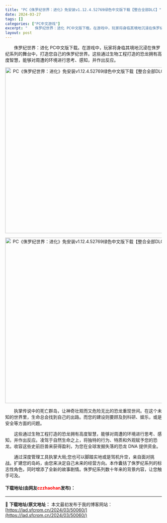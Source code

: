 ```yaml
---
title: "PC《侏罗纪世界：进化》免安装v1.12.4.52769绿色中文版下载【整合全部DLC】"
date: 2024-03-27
tags: []
categories: ["PC中文游戏"]
excerpt: "　　侏罗纪世界：进化 PC中文版下载。在游戏中，玩家将身临其境地沉浸在侏罗纪系列的舞台中，打造您自己的侏罗纪世界。这些通过生物工程打造的恐龙拥有高度智慧，能够对周遭的环境进行思考、感知，并作出反应。 　　执掌传说中的死亡群岛，让神奇壮观而又危险无比的恐龙重现世间。在这个未知的世界里，生命总会找到自己&hellip;"
layout: post
---
```


 <p>　　侏罗纪世界：进化 PC中文版下载。在游戏中，玩家将身临其境地沉浸在侏罗纪系列的舞台中，打造您自己的侏罗纪世界。这些通过生物工程打造的恐龙拥有高度智慧，能够对周遭的环境进行思考、感知，并作出反应。</p> <p align="center"><img align="" border="0" src="https://lad.sfcrom.cn/wp-content/uploads/2024/03/20240327_66038dddf0413.webp" width="534" alt="PC《侏罗纪世界：进化》免安装v1.12.4.52769绿色中文版下载【整合全部DLC】" /></p> <p align="center"><img align="" border="0" src="https://lad.sfcrom.cn/wp-content/uploads/2024/03/20240327_66038dde5ce27.webp" width="533" alt="PC《侏罗纪世界：进化》免安装v1.12.4.52769绿色中文版下载【整合全部DLC】" /></p> <p>　　执掌传说中的死亡群岛，让神奇壮观而又危险无比的恐龙重现世间。在这个未知的世界里，生命总会找到自己的出路。而您的建设则要顾及到科研、娱乐，或是安全等方面的问题。</p> <p>　　这些通过生物工程打造的恐龙拥有高度智慧，能够对周遭的环境进行思考、感知，并作出反应。凌驾于自然生命之上，将独特的行为、特质和外观赋予您的恐龙。收容这些史前巨兽来获得盈利，为您在全球发掘失落的恐龙 DNA 提供资金。</p> <p>　　通过深度管理工具执掌大局;您也可以脚踏实地或是驾机升空，亲自面对挑战。扩建您的岛屿，由您来决定自己未来的经营方向。本作囊括了侏罗纪系列的标志性角色，同时增添了全新的故事剧情。侏罗纪系列数十年来的背景内容，让您触手可及。</p> <p><h4>下载地址(由网友<font color="red">czzhaohan</font>发布)：</h4></p> 

---
📖 **下载地址/原文地址：** 本文最初发布于我的博客网站：[https://lad.sfcrom.cn/2024/03/50060/](https://lad.sfcrom.cn/2024/03/50060/)

